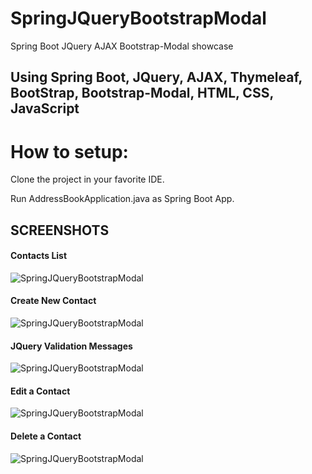 # SpringJQueryBootstrapModal
Spring Boot JQuery AJAX Bootstrap-Modal showcase

<h2> Using Spring Boot, JQuery, AJAX, Thymeleaf, BootStrap, Bootstrap-Modal, HTML, CSS, JavaScript  </h2>

# How to setup:

Clone the project in your favorite IDE.

Run AddressBookApplication.java as Spring Boot App.


<h2> SCREENSHOTS </h2>

<h4> Contacts List </h4>

![SpringJQueryBootstrapModal](https://github.com/ajkr195/SpringJQueryBootstrapModal/blob/master/screenshots/img1.jpg)

<h4> Create New Contact </h4>

![SpringJQueryBootstrapModal](https://github.com/ajkr195/SpringJQueryBootstrapModal/blob/master/screenshots/img2.jpg)

<h4> JQuery Validation Messages </h4>

![SpringJQueryBootstrapModal](https://github.com/ajkr195/SpringJQueryBootstrapModal/blob/master/screenshots/img5.jpg)

<h4> Edit a Contact </h4>

![SpringJQueryBootstrapModal](https://github.com/ajkr195/SpringJQueryBootstrapModal/blob/master/screenshots/img3.jpg)

<h4> Delete a Contact </h4>

![SpringJQueryBootstrapModal](https://github.com/ajkr195/SpringJQueryBootstrapModal/blob/master/screenshots/img4.jpg)
